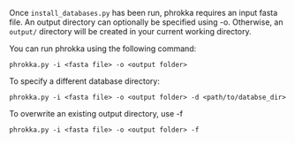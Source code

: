 Once `install_databases.py` has been run, phrokka requires an input fasta file. An output directory can optionally be specified using -o. Otherwise, an `output/` directory will be created in your current working directory.

You can run phrokka using the following command:

`phrokka.py -i <fasta file> -o <output folder>`

To specify a different database directory:

`phrokka.py -i <fasta file> -o <output folder> -d <path/to/databse_dir>`

To overwrite an existing output directory, use -f

`phrokka.py -i <fasta file> -o <output folder> -f`
